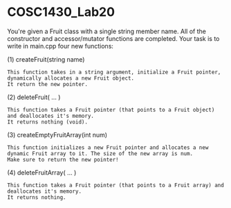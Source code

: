 # COSC1430_Lab20

You're given a Fruit class with a single string member name. All of the constructor and accessor/mutator functions are completed. Your task is to write in main.cpp four new functions:

(1) createFruit(string name)
    
    This function takes in a string argument, initialize a Fruit pointer, dynamically allocates a new Fruit object. 
    It return the new pointer.

(2) deleteFruit( … )

    This function takes a Fruit pointer (that points to a Fruit object) and deallocates it's memory. 
    It returns nothing (void).

(3) createEmptyFruitArray(int num)
    
    This function initializes a new Fruit pointer and allocates a new dynamic Fruit array to it. The size of the new array is num. 
    Make sure to return the new pointer!

(4) deleteFruitArray( … )
    
    This function takes a Fruit pointer (that points to a Fruit array) and deallocates it's memory. 
    It returns nothing.
